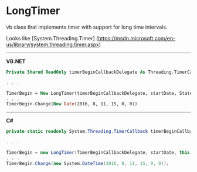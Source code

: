 # LongTimer
vb class that implements timer with support for long time intervals.

Looks like [System.Threading.Timer] (https://msdn.microsoft.com/en-us/library/system.threading.timer.aspx)
***
**VB.NET**
```vb
Private Shared ReadOnly timerBeginCallbackDelegate As Threading.TimerCallback = AddressOf TimerBeginCallback

. . .

TimerBegin = New LongTimer(timerBeginCallbackDelegate, startDate, State:=Me)
. . . 
TimerBegin.Change(New Date(2016, 8, 11, 15, 0, 0))
```
***
**C\#**
```c#
private static readonly System.Threading.TimerCallback timerBeginCallbackDelegate = TimerBeginCallback;

. . .

TimerBegin = new LongTimer(TimerBeginCallbackDelegate, startDate, this);
. . . 
TimerBegin.Change(new System.DateTime(2016, 8, 11, 15, 0, 0));
```

